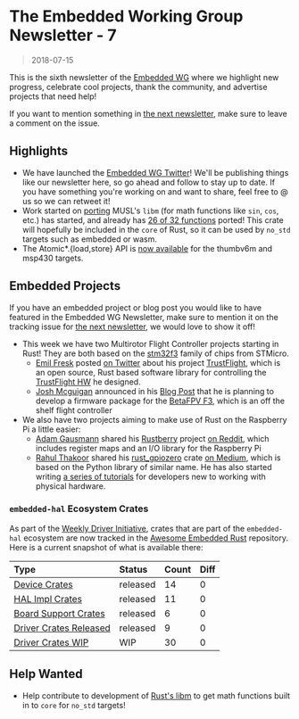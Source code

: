 # The Embedded Working Group Newsletter - 7

> 2018-07-15

This is the sixth newsletter of the [Embedded WG] where we highlight new progress, celebrate cool projects, thank the community, and advertise projects that need help!

If you want to mention something in [the next newsletter], make sure to leave a comment on the issue.

[the next newsletter]: https://github.com/rust-lang-nursery/embedded-wg/issues/121
[Embedded WG]: https://github.com/rust-lang-nursery/embedded-wg

## Highlights

* We have launched the [Embedded WG Twitter]! We'll be publishing things like our newsletter here, so go ahead and follow to stay up to date. If you have something you're working on and want to share, feel free to @ us so we can retweet it!
* Work started on [porting] MUSL's `libm` (for math functions like `sin`, `cos`, etc.) has started, and already has [26 of 32 functions] ported! This crate will hopefully be included in the `core` of Rust, so it can be used by `no_std` targets such as embedded or wasm.
* The Atomic\*.{load,store} API is [now available] for the thumbv6m and msp430 targets.

[Embedded WG Twitter]: https://twitter.com/rustembedded
[26 of 32 functions]: https://github.com/japaric/libm/issues?q=is%3Aopen+is%3Aissue+milestone%3Awasm
[porting]: https://github.com/japaric/libm
[now available]: https://github.com/rust-lang/rust/pull/51953

## Embedded Projects

If you have an embedded project or blog post you would like to have featured in the Embedded WG Newsletter, make sure to mention it on the tracking issue for [the next newsletter], we would love to show it off!

* This week we have two Multirotor Flight Controller projects starting in Rust! They are both based on the [stm32f3] family of chips from STMicro.
    * [Emil Fresk] posted [on Twitter] about his project [TrustFlight], which is an open source, Rust based software library for controlling the [TrustFlight HW] he designed.
    * [Josh Mcguigan] announced in his [Blog Post] that he is planning to develop a firmware package for the [BetaFPV F3], which is an off the shelf flight controller
* We also have two projects aiming to make use of Rust on the Raspberry Pi a little easier:
    * [Adam Gausmann] shared his [Rustberry] project [on Reddit], which includes register maps and an I/O library for the Raspberry Pi
    * [Rahul Thakoor] shared his [rust_gpiozero] crate [on Medium], which is based on the Python library of similar name. He has also started writing [a series of tutorials] for developers new to working with physical hardware.


[stm32f3]: https://github.com/japaric/stm32f30x-hal
[Emil Fresk]: https://github.com/korken89
[on Twitter]: https://twitter.com/korken89/status/1016975023930830848
[TrustFlight]: https://github.com/korken89/trustflight_firmware
[TrustFlight HW]: https://github.com/korken89/trustflight_hardware
[Josh Mcguigan]: https://github.com/JoshMcguigan
[Blog Post]: https://www.joshmcguigan.com/blog/betafpv-drone-flight-controller-hello-rust/
[BetaFPV F3]: https://betafpv.com/products/beta75-bnf-tiny-whoop-quadcopter

[Adam Gausmann]: https://gitlab.com/AGausmann
[Rustberry]: https://gitlab.com/AGausmann/rustberry
[on Reddit]: https://www.reddit.com/r/rust/comments/8x1ayd/calling_all_raspberry_pi_owners_rustberry_010_has/
[Rahul Thakoor]: https://github.com/rahul-thakoor
[rust_gpiozero]: https://github.com/rahul-thakoor/rust_gpiozero
[on Medium]: https://medium.com/@rahulthakoor/physical-computing-with-rust-on-raspberry-pi-a7b6f34261a6
[a series of tutorials]: https://rahul-thakoor.github.io/physical-computing-rust/

### `embedded-hal` Ecosystem Crates

As part of the [Weekly Driver Initiative], crates that are part of the `embedded-hal` ecosystem are now tracked in the [Awesome Embedded Rust] repository. Here is a current snapshot of what is available there:

| Type                      | Status    | Count | Diff |
| :---                      | :-----    | :---- | :--- |
| [Device Crates]           | released  | 14    | 0    |
| [HAL Impl Crates]         | released  | 11    | 0    |
| [Board Support Crates]    | released  | 6     | 0    |
| [Driver Crates Released]  | released  | 9     | 0    |
| [Driver Crates WIP]       | WIP       | 30    | 0    |

[Awesome Embedded Rust]: https://github.com/rust-embedded/awesome-embedded-rust
[Weekly Driver Initiative]: https://github.com/rust-lang-nursery/embedded-wg/issues/39
[Device Crates]: https://github.com/rust-embedded/awesome-embedded-rust#device-crates
[HAL Impl Crates]: https://github.com/rust-embedded/awesome-embedded-rust#hal-implementation-crates
[Board Support Crates]: https://github.com/rust-embedded/awesome-embedded-rust#board-support-crates
[Driver Crates Released]: https://github.com/rust-embedded/awesome-embedded-rust#driver-crates
[Driver Crates WIP]: https://github.com/rust-embedded/awesome-embedded-rust#wip

## Help Wanted

* Help contribute to development of [Rust's libm] to get math functions built in to `core` for `no_std` targets!

[Rust's libm]: https://github.com/japaric/libm